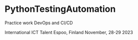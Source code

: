 # PythonTestingAutomation
Practice work
DevOps and CI/CD

International ICT Talent
Espoo, Finland
November, 28-29 2023
